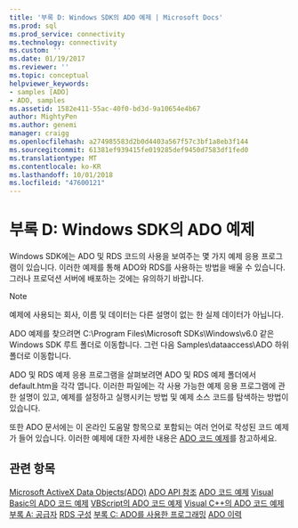 ```yaml
---
title: '부록 D: Windows SDK의 ADO 예제 | Microsoft Docs'
ms.prod: sql
ms.prod_service: connectivity
ms.technology: connectivity
ms.custom: ''
ms.date: 01/19/2017
ms.reviewer: ''
ms.topic: conceptual
helpviewer_keywords:
- samples [ADO]
- ADO, samples
ms.assetid: 1582e411-55ac-40f0-bd3d-9a10654e4b67
author: MightyPen
ms.author: genemi
manager: craigg
ms.openlocfilehash: a274985583d2b0d4403a567f57c3bf1a8eb3f144
ms.sourcegitcommit: 61381ef939415fe019285def9450d7583df1fed0
ms.translationtype: MT
ms.contentlocale: ko-KR
ms.lasthandoff: 10/01/2018
ms.locfileid: "47600121"
---
```

# <a name="appendix-d-ado-samples-in-the-windows-sdk"></a>부록 D: Windows SDK의 ADO 예제
Windows SDK에는 ADO 및 RDS 코드의 사용을 보여주는 몇 가지 예제 응용 프로그램이 있습니다. 이러한 예제를 통해 ADO와 RDS를 사용하는 방법을 배울 수 있습니다. 그러나 프로덕션 서버에 배포하는 것에는 유의하기 바랍니다.

> [!NOTE]
>  예제에 사용되는 회사, 이름 및  데이터는 다른 설명이 없는 한 실제 데이터가 아닙니다.

 ADO 예제를 찾으려면 C:\Program Files\Microsoft SDKs\Windows\v6.0 같은 Windows SDK 루트 폴더로 이동합니다. 그런 다음 Samples\dataaccess\ADO 하위 폴더로 이동합니다.

 ADO 및 RDS 예제 응용 프로그램을 살펴보려면 ADO 및 RDS 예제 폴더에서 default.htm을 각각 엽니다. 이러한 파일에는 각 사용 가능한 예제 응용 프로그램에 관한 설명이 있고, 예제를 설정하고 실행시키는 방법 및 예제 소스 코드를 탐색하는 방법이 있습니다.

 또한 ADO 문서에는 이 온라인 도움말 항목으로 포함되는 여러 언어로 작성된 코드 예제가 들어 있습니다. 이러한 예제에 대한 자세한 내용은 [ADO 코드 예제](../../../ado/reference/ado-api/ado-code-examples.md)를 참고하세요.

## <a name="see-also"></a>관련 항목
 [Microsoft ActiveX Data Objects(ADO)](../../../ado/microsoft-activex-data-objects-ado.md) [ADO API 참조](../../../ado/reference/ado-api/ado-api-reference.md) [ADO 코드 예제](../../../ado/reference/ado-api/ado-code-examples.md) [Visual Basic의 ADO 코드 예제](../../../ado/reference/ado-api/ado-code-examples-in-visual-basic.md) [VBScript의 ADO 코드 예제](../../../ado/reference/ado-api/ado-code-examples-vbscript.md) [Visual C++의 ADO 코드 예제](../../../ado/reference/ado-api/ado-code-examples-in-visual-c.md) [부록 A: 공급자](../../../ado/guide/appendixes/appendix-a-providers.md) [RDS 구성](../../../ado/guide/remote-data-service/configuring-rds.md) [부록 C: ADO를 사용한 프로그래밍](../../../ado/guide/appendixes/appendix-c-programming-with-ado.md) [ADO 이력](../../../ado/guide/ado-history.md)
